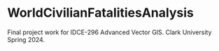 # WorldCivilianFatalitiesAnalysis
Final project work for IDCE-296 Advanced Vector GIS. Clark University Spring 2024.
